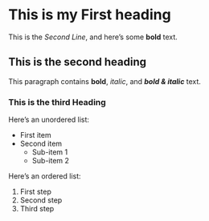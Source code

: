 # This is my **First heading**
This is the _Second Line_, and here’s some **bold** text.

## This is the **second heading**
This paragraph contains **bold**, _italic_, and **_bold & italic_** text.

### This is the third Heading
Here’s an unordered list:
- First item
- Second item
  - Sub-item 1
  - Sub-item 2

Here’s an ordered list:
1. First step
2. Second step
3. Third step
